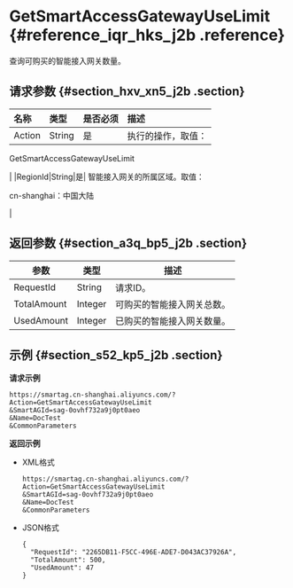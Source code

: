# GetSmartAccessGatewayUseLimit {#reference_iqr_hks_j2b .reference}

查询可购买的智能接入网关数量。

## 请求参数 {#section_hxv_xn5_j2b .section}

|名称|类型|是否必须|描述|
|:-|:-|:---|:-|
|Action|String|是| 执行的操作，取值：

 GetSmartAccessGatewayUseLimit

 |
|RegionId|String|是| 智能接入网关的所属区域。取值：

 cn-shanghai：中国大陆

 |

## 返回参数 {#section_a3q_bp5_j2b .section}

|参数|类型|描述|
|--|--|--|
|RequestId|String|请求ID。|
|TotalAmount|Integer|可购买的智能接入网关总数。|
|UsedAmount|Integer|已购买的智能接入网关数量。|

## 示例 {#section_s52_kp5_j2b .section}

**请求示例**

```
https://smartag.cn-shanghai.aliyuncs.com/?Action=GetSmartAccessGatewayUseLimit
&SmartAGId=sag-0ovhf732a9j0pt0aeo
&Name=DocTest
&CommonParameters
```

**返回示例**

-   XML格式

    ```
    https://smartag.cn-shanghai.aliyuncs.com/?Action=GetSmartAccessGatewayUseLimit
    &SmartAGId=sag-0ovhf732a9j0pt0aeo
    &Name=DocTest
    &CommonParameters
    ```

-   JSON格式

    ```
    {
      "RequestId": "2265DB11-F5CC-496E-ADE7-D043AC37926A",
      "TotalAmount": 500,
      "UsedAmount": 47
    }
    ```


